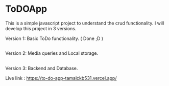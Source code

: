 # ToDOApp
This is a simple javascript project to understand the crud functionality.
I will develop this project in 3 versions.

Version 1: Basic ToDo functionality. ( Done ;D ) 
##
Version 2: Media queries and Local storage.
##
Version 3: Backend and Database. 

Live link : https://to-do-app-tamalckb531.vercel.app/
